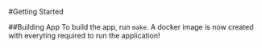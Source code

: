 #Getting Started

##Building App
To build the app, run `make`. A docker image is now created with everyting required to run the application!

